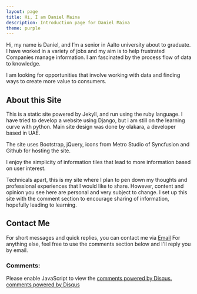 ```yaml
---
layout: page
title: Hi, I am Daniel Maina
description: Introduction page for Daniel Maina
theme: purple
---
```


Hi, my name is Daniel, and I’m a senior in Aalto university about to graduate. I have worked in a variety of jobs and my aim is to help frustrated Companies manage information. I am fascinated by the process flow of data to knowledge.

I am looking for opportunities that involve working with data and finding ways to create more value to consumers.

## About this Site

This is a static site powered by Jekyll, and run using the ruby language. I have tried to develop a website using Django, but i am still on the learning curve with python. Main site design was done by olakara, a developer based in UAE.

The site uses Bootstrap, jQuery, icons from Metro Studio of Syncfusion and Github for hosting the site.

I enjoy the simplicity of information tiles that lead to more information based on user interest.

Technicals apart, this is my site where I plan to pen down my thoughts and professional  experiences that I would like to share. However, content and opinion you see here are personal and very subject to change. I set up this site with the comment section to encourage sharing of information, hopefully leading to learning.

## Contact Me

For short messages and quick replies, you can contact me via [Email](fofungi@gmail.com) For anything else, feel free to use the comments section below and I'll reply you by email.

### Comments:

<div id="disqus_thread"></div>
<script type="text/javascript">
  /* * * CONFIGURATION VARIABLES: EDIT BEFORE PASTING INTO YOUR WEBPAGE * * */
  var disqus_shortname = '{{site.disqushandler}}';

  /* * * DON'T EDIT BELOW THIS LINE * * */
  (function() {
      var dsq = document.createElement('script'); dsq.type = 'text/javascript'; dsq.async = true;
      dsq.src = '//' + disqus_shortname + '.disqus.com/embed.js';
      (document.getElementsByTagName('head')[0] || document.getElementsByTagName('body')[0]).appendChild(dsq);
  })();
</script>
<noscript>Please enable JavaScript to view the <a href="http://disqus.com/?ref_noscript">comments powered by Disqus.</a></noscript>
<a href="http://disqus.com" class="dsq-brlink">comments powered by <span class="logo-disqus">Disqus</span></a>
